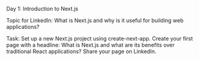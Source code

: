 Day 1: Introduction to Next.js

Topic for LinkedIn: What is Next.js and why is it useful for building web applications?

Task:
Set up a new Next.js project using create-next-app. Create your first page with a headline:
What is Next.js and what are its benefits over traditional React applications? 
Share your page on LinkedIn.
